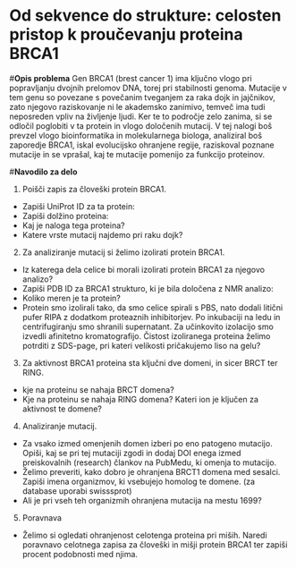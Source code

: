 # **Od sekvence do strukture: celosten pristop k proučevanju proteina BRCA1**

#**Opis problema**
Gen BRCA1 (brest cancer 1) ima ključno vlogo pri popravljanju dvojnih prelomov DNA, torej pri stabilnosti genoma. Mutacije v tem genu so povezane s povečanim tveganjem za raka dojk in jajčnikov, zato njegovo raziskovanje ni le akademsko zanimivo, temveč ima tudi neposreden vpliv na življenje ljudi. Ker te to področje zelo zanima, si se odločil poglobiti v ta protein in vlogo določenih mutacij. V tej nalogi boš prevzel vlogo bioinformatika in molekularnega biologa, analiziral boš zaporedje BRCA1, iskal evolucijsko ohranjene regije, raziskoval poznane mutacije in se vprašal, kaj te mutacije pomenijo za funkcijo proteinov.

#**Navodilo za delo**
1. Poišči zapis za človeški protein BRCA1.
- Zapiši UniProt ID za ta protein:
- Zapiši dolžino proteina:
- Kaj je naloga tega proteina?
- Katere vrste mutacij najdemo pri raku dojk?

2. Za analiziranje mutacij si želimo izolirati protein BRCA1. 
- Iz katerega dela celice bi morali izolirati protein BRCA1 za njegovo analizo?
- Zapiši PDB ID za BRCA1 strukturo, ki je bila določena z NMR analizo: 
- Koliko meren je ta protein?
- Protein smo izolirali tako, da smo celice spirali s PBS, nato dodali litični pufer RIPA z dodatkom proteaznih inhibitorjev. Po inkubaciji na ledu in centrifugiranju smo shranili supernatant. Za učinkovito izolacijo smo izvedli afinitetno kromatografijo. Čistost izoliranega proteina želimo potrditi z SDS-page, pri kateri velikosti pričakujemo liso na gelu?

3. Za aktivnost BRCA1 proteina sta ključni dve domeni, in sicer BRCT ter RING.
- kje na proteinu se nahaja BRCT domena?
- Kje na proteinu se nahaja RING domena? Kateri ion je ključen za aktivnost te domene?

4. Analiziranje mutacij.
- Za vsako izmed omenjenih domen izberi po eno patogeno mutacijo. Opiši, kaj se pri tej mutaciji zgodi in dodaj DOI enega izmed preiskovalnih (research) člankov na PubMedu, ki omenja to mutacijo.
- Želimo preveriti, kako dobro je ohranjena BRCT1 domena med sesalci. Zapiši imena organizmov, ki vsebujejo homolog te domene. (za database uporabi swisssprot) 
- Ali je pri vseh teh organizmih ohranjena mutacija na mestu 1699?

5. Poravnava 
- Želimo si ogledati ohranjenost celotenga proteina pri miših. Naredi poravnavo celotnega zapisa za človeški in mišji protein BRCA1 ter zapiši procent podobnosti med njima. 
